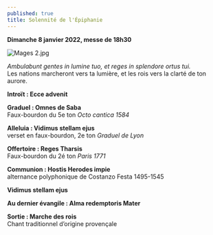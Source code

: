 ```yaml
---
published: true
title: Solennité de l'Épiphanie
---
```

**Dimanche 8 janvier 2022, messe de 18h30**

![Mages 2.jpg]({{site.baseurl}}/images/Mages%202.jpg)


*Ambulabunt gentes in lumine tuo, et reges in splendore ortus tui.*  
Les nations marcheront vers ta lumière, et les rois vers la clarté de ton aurore.

**Introït : Ecce advenit**

**Graduel : Omnes de Saba**  
Faux-bourdon du 5e ton *Octo cantica 1584*

**Alleluia : Vidimus stellam ejus**  
verset en faux-bourdon, 2e ton *Graduel de Lyon*

**Offertoire : Reges Tharsis**  
Faux-bourdon du 2é ton *Paris 1771*

**Communion :  Hostis Herodes impie**  
alternance polyphonique de Costanzo Festa 1495-1545

**Vidimus stellam ejus**

**Au dernier évangile : Alma redemptoris Mater**

**Sortie : Marche des rois**  
Chant traditionnel d’origine provençale
